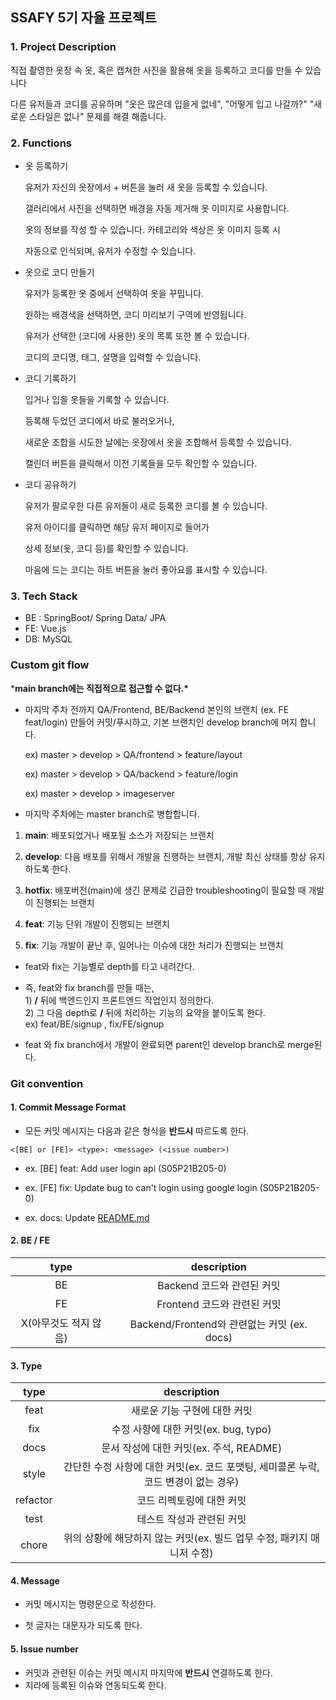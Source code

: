 ## **SSAFY 5기 자율 프로젝트**



### **1. Project Description**

직접 촬영한 옷장 속 옷, 혹은 캡쳐한 사진을 활용해 옷을 등록하고 코디를 만들 수 있습니다

다른 유저들과 코디를 공유하며 "옷은 많은데 입을게 없네", "어떻게 입고 나갈까?" "새로운 스타일은 없나" 문제를 해결 해줍니다.



### **2. Functions**

- 옷 등록하기

  유저가 자신의 옷장에서 + 버튼을 눌러 새 옷을 등록할 수 있습니다.

  갤러리에서 사진을 선택하면 배경을 자동 제거해 옷 이미지로 사용합니다.

  옷의 정보를 작성 할 수 있습니다. 카테고리와 색상은 옷 이미지 등록 시

  자동으로 인식되며, 유저가 수정할 수 있습니다.

- 옷으로 코디 만들기

  유저가 등록한 옷 중에서 선택하여 옷을 꾸밉니다.

  원하는 배경색을 선택하면, 코디 미리보기 구역에 반영됩니다.

  유저가 선택한 (코디에 사용한) 옷의 목록 또한 볼 수 있습니다.

  코디의 코디명, 태그, 설명을 입력할 수 있습니다.

- 코디 기록하기

  입거나 입을 옷들을 기록할 수 있습니다.

  등록해 두었던 코디에서 바로 불러오거나,

  새로운 조합을 시도한 날에는 옷장에서 옷을 조합해서 등록할 수 있습니다.

  캘린더 버튼을 클릭해서 이전 기록들을 모두 확인할 수 있습니다.

- 코디 공유하기

  유저가 팔로우한 다른 유저들이 새로 등록한 코디를 볼 수 있습니다.

  유저 아이디를 클릭하면 해당 유저 페이지로 들어가

  상세 정보(옷, 코디 등)를 확인할 수 있습니다.

  마음에 드는 코디는 하트 버튼을 눌러 좋아요를 표시할 수 있습니다.
  
  

### **3. Tech Stack**

- BE : SpringBoot/ Spring Data/ JPA
- FE: Vue.js
- DB: MySQL



### Custom git flow

***main branch에는 직접적으로 접근할 수 없다.\***

- 마지막 주차 전까지 QA/Frontend, BE/Backend 본인의 브랜치 (ex. FE feat/login) 만들어 커밋/푸시하고, 기본 브랜치인 develop branch에 머지 합니다. 

  ex) master > develop > QA/frontend > feature/layout

  ex) master > develop > QA/backend > feature/login

  ex) master > develop > imageserver

- 마지막 주차에는 master branch로 병합합니다.

  

1. **main**: 배포되었거나 배포될 소스가 저장되는 브랜치

2. **develop**: 다음 배포를 위해서 개발을 진행하는 브랜치, 개발 최신 상태를 항상 유지하도록 한다.

3. **hotfix**: 배포버전(main)에 생긴 문제로 긴급한 troubleshooting이 필요할 때 개발이 진행되는 브랜치

4. **feat**: 기능 단위 개발이 진행되는 브랜치

5. **fix**: 기능 개발이 끝난 후, 일어나는 이슈에 대한 처리가 진행되는 브랜치

   

- feat와 fix는 기능별로 depth를 타고 내려간다.

- 즉, feat와 fix branch를 만들 때는, <br> 1) **/** 뒤에 백엔드인지 프론트엔드 작업인지 정의한다. <br> 2) 그 다음 depth로 **/** 뒤에 처리하는 기능의 요약을 붙이도록 한다. <br>ex) feat/BE/signup , fix/FE/signup

- feat 와 fix branch에서 개발이 완료되면 parent인 develop branch로 merge된다.

  

### **Git convention**

#### 1. Commit Message Format

- 모든 커밋 메시지는 다음과 같은 형식을 **반드시** 따르도록 한다.

```
<[BE] or [FE]> <type>: <message> (<issue number>)
```

- ex. [BE] feat: Add user login api (S05P21B205-0)

- ex. [FE] fix: Update bug to can't login using google login (S05P21B205-0)

- ex. docs: Update [README.md](http://README.md)

  

#### 2. BE / FE

|         type          |                 description                 |
| :-------------------: | :-----------------------------------------: |
|          BE           |         Backend 코드와 관련된 커밋          |
|          FE           |         Frontend 코드와 관련된 커밋         |
| X(아무것도 적지 않음) | Backend/Frontend와 관련없는 커밋 (ex. docs) |



#### 3. Type

|   type   |                         description                          |
| :------: | :----------------------------------------------------------: |
|   feat   |                 새로운 기능 구현에 대한 커밋                 |
|   fix    |             수정 사항에 대한 커밋(ex. bug, typo)             |
|   docs   |           문서 작성에 대한 커밋(ex. 주석, README)            |
|  style   | 간단한 수정 사항에 대한 커밋(ex. 코드 포맷팅, 세미콜론 누락, 코드 변경이 없는 경우) |
| refactor |                  코드 리펙토링에 대한 커밋                   |
|   test   |                  테스트 작성과 관련된 커밋                   |
|  chore   | 위의 상황에 해당하지 않는 커밋(ex. 빌드 업무 수정, 패키지 매니저 수정) |



#### **4. Message**

- 커밋 메시지는 명령문으로 작성한다.

- 첫 글자는 대문자가 되도록 한다.

  

#### **5. Issue number**

- 커밋과 관련된 이슈는 커밋 메시지 마지막에 **반드시** 연결하도록 한다.
- 지라에 등록된 이슈와 연동되도록 한다.